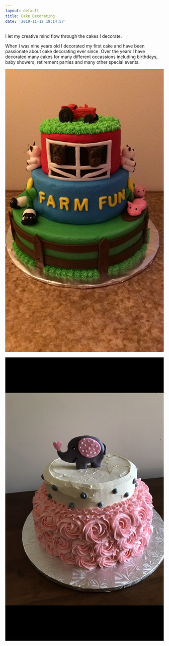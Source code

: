 ```yaml
---
layout: default
title: Cake Decorating
date: '2019-11-12 18:14:57'
---
```

I let my creative mind flow through the cakes I decorate.

When I was nine years old I decorated my first cake and have been passionate about cake decorating ever since. Over the years I have decorated many cakes for many different occassions including birthdays, baby showers, retirement parties and many other special events.



![Farm Cake](/images/uploads/img_4387.jpg "Farm Cake")

![Girl's Elephant Baby Shower Cake](/images/uploads/img_3458.png "Baby Shower Cake")
